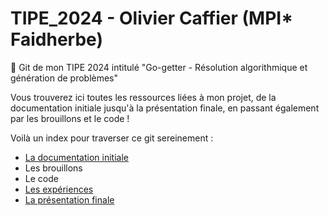 # TIPE_2024 - Olivier Caffier (MPI* Faidherbe)
📝 Git de mon TIPE 2024 intitulé "Go-getter - Résolution algorithmique et génération de problèmes"


Vous trouverez ici toutes les ressources liées à mon projet, de la documentation initiale jusqu'à la présentation finale, en passant également par les brouillons et le code !

Voilà un index pour traverser ce git sereinement : 
- [La documentation initiale](/documentation/docu.md)
- Les brouillons
- Le code
- [Les expériences](/experiences/xp.md)
- [La présentation finale](/presentation/pres.md)
